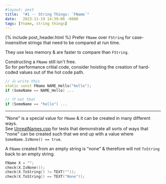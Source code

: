 ```yaml
---
#layout: post
title:  "#1 -- String Things: `FName`"
date:   2023-11-19 14:39:06 -0800
tags: [fname, string things]
---
```

{% include post_header.html %}
Prefer `FName` over `FString` for case-insensitive strings that need to be compared at run time.

They use less memory & are faster to compare than `FString`.

Constructing a `FName` still isn't free.\
So for performance critial code, consider hoisting the creation of hard-coded values out of the hot code path.

```cpp
// 👍 write this
static const FName NAME_Hello("hello");
if (SomeName == NAME_Hello) ...

// 👎 not that
if (SomeName == "hello") ...
```

---

"None" is a special value for `FName` & it can be created in many different ways.\
See [UnrealNames.cpp](https://github.com/EpicGames/UnrealEngine/blob/release/Engine/Source/Runtime/Core/Private/UObject/UnrealNames.cpp) for tests that demonstrate all sorts of ways that "none" can be created such that we end up with a value where `SomeName.IsNone() == true`.

A `FName` created from an empty string is "none" & therefore will not `ToString` back to an empty string.
```cpp
FName X = "";
check(X.IsNone());
check(X.ToString() != TEXT(""));
check(X.ToString() == TEXT("None"));
```
